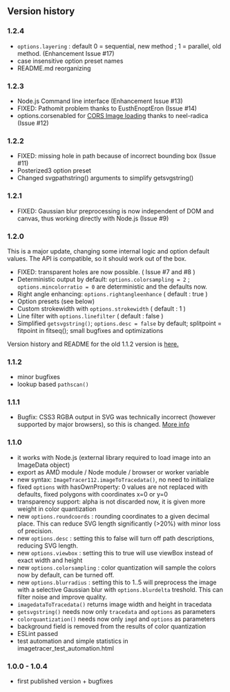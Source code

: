 ## Version history

### 1.2.4
 - ```options.layering``` : default 0 = sequential, new method ; 1 = parallel, old method. (Enhancement Issue #17)
 - case insensitive option preset names
 - README.md reorganizing

### 1.2.3

 - Node.js Command line interface (Enhancement Issue #13)
 - FIXED: Pathomit problem thanks to EusthEnoptEron (Issue #14)
 - options.corsenabled for [CORS Image loading](https://developer.mozilla.org/en-US/docs/Web/HTML/CORS_enabled_image) thanks to neel-radica (Issue #12)

### 1.2.2

 - FIXED: missing hole in path because of incorrect bounding box (Issue #11)
 - Posterized3 option preset
 - Changed svgpathstring() arguments to simplify getsvgstring()

### 1.2.1

 - FIXED: Gaussian blur preprocessing is now independent of DOM and canvas, thus working directly with Node.js (Issue #9)

### 1.2.0

This is a major update, changing some internal logic and option default values. The API is compatible, so it should work out of the box.

 - FIXED: transparent holes are now possible. ( Issue #7 and #8 )
 - Deterministic output by default: ```options.colorsampling = 2``` ; ```options.mincolorratio = 0``` are deterministic and the defaults now.
 - Right angle enhancing: ```options.rightangleenhance``` ( default : true )
 - Option presets (see below)
 - Custom strokewidth with ```options.strokewidth``` ( default : 1 )
 - Line filter with ```options.linefilter``` ( default : false )
 - Simplified ```getsvgstring()```; ```options.desc = false``` by default; splitpoint = fitpoint in fitseq(); small bugfixes and optimizations

Version history and README for the old 1.1.2 version is [here.](https://github.com/jankovicsandras/imagetracerjs/blob/master/README_v1.1.2.md)

### 1.1.2

- minor bugfixes
- lookup based ```pathscan()```

### 1.1.1

- Bugfix: CSS3 RGBA output in SVG was technically incorrect (however supported by major browsers), so this is changed. [More info](https://stackoverflow.com/questions/6042550/svg-fill-color-transparency-alpha)

### 1.1.0

- it works with Node.js (external library required to load image into an ImageData object)
- export as AMD module / Node module / browser or worker variable
- new syntax: ```ImageTracer112.imageToTracedata()```, no need to initialize
- fixed ```options``` with hasOwnProperty: 0 values are not replaced with defaults, fixed polygons with coordinates x=0 or y=0
- transparency support: alpha is not discarded now, it is given more weight in color quantization
- new ```options.roundcoords``` : rounding coordinates to a given decimal place. This can reduce SVG length significantly (>20%) with minor loss of precision.
- new ```options.desc``` : setting this to false will turn off path descriptions, reducing SVG length.
- new ```options.viewbox``` : setting this to true will use viewBox instead of exact width and height
- new ```options.colorsampling``` : color quantization will sample the colors now by default, can be turned off.
- new ```options.blurradius``` : setting this to 1..5 will preprocess the image with a selective Gaussian blur with ```options.blurdelta``` treshold. This can filter noise and improve quality.
- ```imagedataToTracedata()``` returns image width and height in tracedata
- ```getsvgstring()``` needs now only ```tracedata``` and ```options``` as parameters
- ```colorquantization()``` needs now only ```imgd``` and ```options``` as parameters
- background field is removed from the results of color quantization 
- ESLint passed
- test automation and simple statistics in imagetracer_test_automation.html

### 1.0.0 - 1.0.4

- first published version + bugfixes